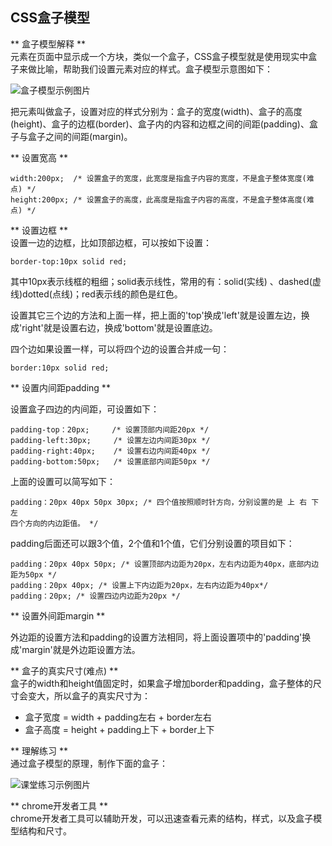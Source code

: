 ## CSS盒子模型

** 盒子模型解释 **  
元素在页面中显示成一个方块，类似一个盒子，CSS盒子模型就是使用现实中盒子来做比喻，帮助我们设置元素对应的样式。盒子模型示意图如下：

![盒子模型示例图片](images/view01.jpg)


把元素叫做盒子，设置对应的样式分别为：盒子的宽度(width)、盒子的高度(height)、盒子的边框(border)、盒子内的内容和边框之间的间距(padding)、盒子与盒子之间的间距(margin)。

** 设置宽高 **  
```
width:200px;  /* 设置盒子的宽度，此宽度是指盒子内容的宽度，不是盒子整体宽度(难点) */ 
height:200px; /* 设置盒子的高度，此高度是指盒子内容的高度，不是盒子整体高度(难点) */

```

** 设置边框 **  
设置一边的边框，比如顶部边框，可以按如下设置：  
```
border-top:10px solid red;
```
其中10px表示线框的粗细；solid表示线性，常用的有：solid(实线) 、dashed(虚线)dotted(点线)；red表示线的颜色是红色。  

设置其它三个边的方法和上面一样，把上面的'top'换成'left'就是设置左边，换成'right'就是设置右边，换成'bottom'就是设置底边。

四个边如果设置一样，可以将四个边的设置合并成一句：  
```  
border:10px solid red;
```


** 设置内间距padding **  

设置盒子四边的内间距，可设置如下：  
```
padding-top：20px;     /* 设置顶部内间距20px */ 
padding-left:30px;     /* 设置左边内间距30px */ 
padding-right:40px;    /* 设置右边内间距40px */ 
padding-bottom:50px;   /* 设置底部内间距50px */ 
```


上面的设置可以简写如下：  
```
padding：20px 40px 50px 30px; /* 四个值按照顺时针方向，分别设置的是 上 右 下 左  
四个方向的内边距值。 */ 
```

padding后面还可以跟3个值，2个值和1个值，它们分别设置的项目如下：

```
padding：20px 40px 50px; /* 设置顶部内边距为20px，左右内边距为40px，底部内边距为50px */ 
padding：20px 40px; /* 设置上下内边距为20px，左右内边距为40px*/ 
padding：20px; /* 设置四边内边距为20px */ 
```


** 设置外间距margin **  

外边距的设置方法和padding的设置方法相同，将上面设置项中的'padding'换成'margin'就是外边距设置方法。



** 盒子的真实尺寸(难点) **    
盒子的width和height值固定时，如果盒子增加border和padding，盒子整体的尺寸会变大，所以盒子的真实尺寸为：
+ 盒子宽度 = width + padding左右 + border左右
+ 盒子高度 = height + padding上下 + border上下


** 理解练习 **  
通过盒子模型的原理，制作下面的盒子：

![课堂练习示例图片](images/box_practice.jpg)


** chrome开发者工具 **  
chrome开发者工具可以辅助开发，可以迅速查看元素的结构，样式，以及盒子模型结构和尺寸。

